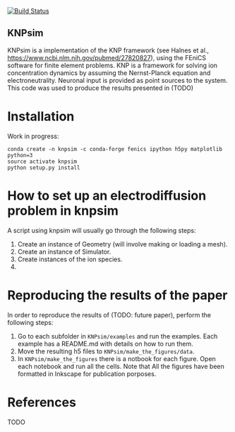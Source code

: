 [![Build Status](https://travis-ci.com/CINPLA/KNPsim.svg?token=CMEYLVk7cYLKvFcNYS19&branch=master)](https://travis-ci.com/CINPLA/KNPsim)

## KNPsim
KNPsim is a implementation of the KNP framework (see Halnes et al., https://www.ncbi.nlm.nih.gov/pubmed/27820827), using the FEniCS software for finite element problems.
KNP is a framework for solving ion concentration dynamics by assuming the Nernst-Planck equation and electroneutrality. Neuronal input is provided as point sources to the system. This code was used to produce the results
presented in (TODO)

# Installation
Work in progress:
```
conda create -n knpsim -c conda-forge fenics ipython h5py matplotlib python=3
source activate knpsim
python setup.py install
```

# How to set up an electrodiffusion problem in knpsim
A script using knpsim will usually go through the following steps:
1. Create an instance of Geometry (will involve making or loading a mesh).
2. Create an instance of Simulator.
3. Create instances of the ion species.
4. 

# Reproducing the results of the paper
In order to reproduce the results of (TODO: future paper), perform the
following steps:
1. Go to each subfolder in `KNPsim/examples` and run the examples. Each example
  has a README.md with details on how to run them.
2. Move the resulting h5 files to `KNPsim/make_the_figures/data`.
3. In `KNPsim/make_the_figures` there is a notbook for each figure. Open each
  notebook and run all the cells.
Note that All the figures have been formatted in Inkscape for publication
porposes.
# References
TODO
